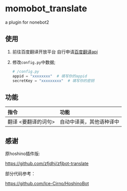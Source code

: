# momobot_translate
a plugin for nonebot2

## 使用
1. 前往百度翻译开放平台
自行申请[百度翻译api](https://api.fanyi.baidu.com/api/trans/product/index)
2. 修改`config.py`中数据;

    ``` python
    # /config.py
    appid = "xxxxxxxx"  # 填写你的appid
    secretKey = "xxxxxxxxx"  # 填写你的密钥
    ```


## 功能
| 指令 | 功能 |
| :- | :- |
| 翻译 <要翻译的词句> | 自动中译英，其他语种译中 |

## 感谢
原hoshino插件版:

<https://github.com/zfjdhj/zfjbot-translate>

部分代码参考：

<https://github.com/Ice-Cirno/HoshinoBot>
